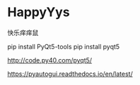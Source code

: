 # HappyYys
快乐痒痒鼠

pip install PyQt5-tools
pip install pyqt5

http://code.py40.com/pyqt5/

https://pyautogui.readthedocs.io/en/latest/